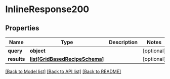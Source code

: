 # InlineResponse200

## Properties
Name | Type | Description | Notes
------------ | ------------- | ------------- | -------------
**query** | **object** |  | [optional] 
**results** | [**list[GridBasedRecipeSchema]**](GridBasedRecipeSchema.md) |  | [optional] 

[[Back to Model list]](../README.md#documentation-for-models) [[Back to API list]](../README.md#documentation-for-api-endpoints) [[Back to README]](../README.md)



